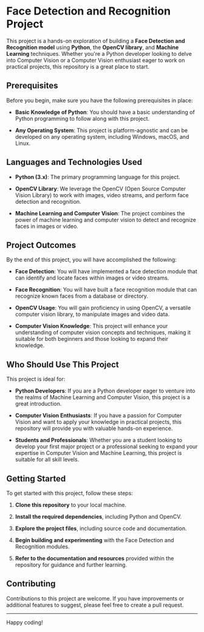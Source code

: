 # **Face Detection and Recognition Project**

This project is a hands-on exploration of building a **Face Detection and Recognition model** using **Python**, the **OpenCV library**, and **Machine Learning** techniques. Whether you're a Python developer looking to delve into Computer Vision or a Computer Vision enthusiast eager to work on practical projects, this repository is a great place to start.

## **Prerequisites**

Before you begin, make sure you have the following prerequisites in place:

- **Basic Knowledge of Python**: You should have a basic understanding of Python programming to follow along with this project.

- **Any Operating System**: This project is platform-agnostic and can be developed on any operating system, including Windows, macOS, and Linux.

## **Languages and Technologies Used**

- **Python (3.x)**: The primary programming language for this project.

- **OpenCV Library**: We leverage the OpenCV (Open Source Computer Vision Library) to work with images, video streams, and perform face detection and recognition.

- **Machine Learning and Computer Vision**: The project combines the power of machine learning and computer vision to detect and recognize faces in images or video.

## **Project Outcomes**

By the end of this project, you will have accomplished the following:

- **Face Detection**: You will have implemented a face detection module that can identify and locate faces within images or video streams.

- **Face Recognition**: You will have built a face recognition module that can recognize known faces from a database or directory.

- **OpenCV Usage**: You will gain proficiency in using OpenCV, a versatile computer vision library, to manipulate images and video data.

- **Computer Vision Knowledge**: This project will enhance your understanding of computer vision concepts and techniques, making it suitable for both beginners and those looking to expand their knowledge.

## **Who Should Use This Project**

This project is ideal for:

- **Python Developers**: If you are a Python developer eager to venture into the realms of Machine Learning and Computer Vision, this project is a great introduction.

- **Computer Vision Enthusiasts**: If you have a passion for Computer Vision and want to apply your knowledge in practical projects, this repository will provide you with valuable hands-on experience.

- **Students and Professionals**: Whether you are a student looking to develop your first major project or a professional seeking to expand your expertise in Computer Vision and Machine Learning, this project is suitable for all skill levels.

## **Getting Started**

To get started with this project, follow these steps:

1. **Clone this repository** to your local machine.

2. **Install the required dependencies**, including Python and OpenCV.

3. **Explore the project files**, including source code and documentation.

4. **Begin building and experimenting** with the Face Detection and Recognition modules.

5. **Refer to the documentation and resources** provided within the repository for guidance and further learning.

## **Contributing**

Contributions to this project are welcome. If you have improvements or additional features to suggest, please feel free to create a pull request.

---

Happy coding!
